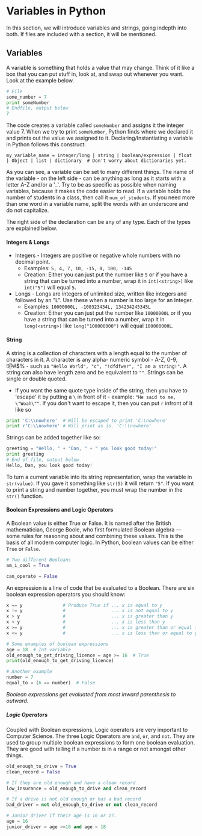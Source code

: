 # Variables in Python

In this section, we will introduce variables and strings, going indepth into both. If files are included with a 
section, it will be mentioned.


## Variables

A variable is something that holds a value that may change. Think of it like a box that you can put stuff in, look at, 
and swap out whenever you want. Look at the example below.
```python
# File
some_number = 7
print someNumber
# Endfile, output below
7
```

The code creates a variable called `someNumber` and assigns it the integer value 7. When we try to print `someNumber`, 
Python finds where we declared it and prints out the value we assigned to it. Declaring/Instantiating a variable in 
Python follows this construct:
```
my_variable_name = integer/long | string | boolean/expression | float | Object | list | dictionary  # Don't worry about dictionaries yet.
```

As you can see, a variable can be set to many different things. The name of the variable - on the left side - can be 
anything as long as it starts with a letter A-Z and/or a '_'. Try to be as specific as possible when naming variables, 
because it makes the code easier to read. If a variable holds the number of students in a class, then call it 
`num_of_students`. If you need more than one word in a variable name, split the words with an underscore and do not 
capitalize.

The right side of the declaration can be any of any type. Each of the types are explained below.


#### Integers & Longs

* Integers - Integers are positive or negative whole numbers with no decimal point. 
    - Examples: `5, 4, 7, 10, -15, 0, 100, -145`
    - Creation: Either you can just put the number like `5` or if you have a string that can be turned into a number,
    wrap it in `int(<string>)` like `int("5")` will equal `5`.
* Longs - Longs are integers of unlimited size, written like integers and followed by an "L". Use these when a number 
is too large for an Integer.
    - Examples: `10000000L, -100323434L, 134234245345L`
    - Creation: Either you can just put the number like `10000000L` or if you have a string that can be turned into a number,
    wrap it in `long(<string>)` like `long("100000000")` will equal `100000000L`.
    
    
#### String

A string is a collection of characters with a length equal to the number of characters in it. A character is any alpha-
numeric symbol - A-Z, 0-9, !@#$% - such as `"Hello World", "c", "!dfdfwer", "I am a string!"`. A string can also have 
length zero and be equivalent to `""`. Strings can be single or double quoted. 

* If you want the same quote type inside of the string, then you have to 'escape' it by putting a `\` in front of it -
example: `"He said to me, \"Woah\""`. If you don't want to escape it, then you can put `r` infront of it like so

```python
print 'C:\\nowhere'  # Will be escaped to print 'C:\nowhere'
print r'C:\\nowhere' # Will print as is. 'C:\\nowhere'
```

Strings can be added together like so:

```python
greeting = "Hello, " + "Dan, " + " you look good today!"
print greeting
# End of file, output below
Hello, Dan, you look good today!
```

To turn a current variable into its string representation, wrap the variable in `str(value)`. If you gave it something 
like `str(5)` it will return `"5"`. If you want to print a string and number together, you must wrap the number in the 
`str()` function.


#### Boolean Expressions and Logic Operators
A Boolean value is either True or False. It is named after the British mathematician, George Boole, who first 
formulated Boolean algebra — some rules for reasoning about and combining these values. This is the basis of all modern 
computer logic. In Python, boolean values can be either `True` or `False`. 

```python
# Two different Booleans
am_i_cool = True

can_operate = False
```

An expression is a line of code that be evaluated to a Boolean. There are six boolean expression operators you should know:

```python
x == y               # Produce True if ... x is equal to y
x != y               #                 ... x is not equal to y
x > y                #                 ... x is greater than y
x < y                #                 ... x is less than y
x >= y               #                 ... x is greater than or equal to y
x <= y               #                 ... x is less than or equal to y

# Some examples of boolean expressions
age = 18  # Int variable
old_enough_to_get_driving_licence = age >= 16  # True
print(old_enough_to_get_driving_licence)

# Another example
number = 7
equal_to = (6 == number)  # False
```

*Boolean expressions get evaluated from most inward parenthesis to outward.*

##### Logic Operators
Coupled with Boolean expressions, Logic operators are very important to Computer Science. The three Logic Operators are 
`and`, `or`, and `not`. They are used to group multiple boolean expressions to form one boolean evaluation. They are 
good with telling if a number is in a range or not amongst other things.

```python
old_enough_to_drive = True
clean_record = False

# If they are old enough and have a clean record
low_insurance = old_enough_to_drive and clean_record

# If a drive is not old enough or has a bad record
bad_driver = not old_enough_to_drive or not clean_record

# Junior driver if their age is 16 or 17.
age = 16
junior_driver = age >=16 and age < 18
```


